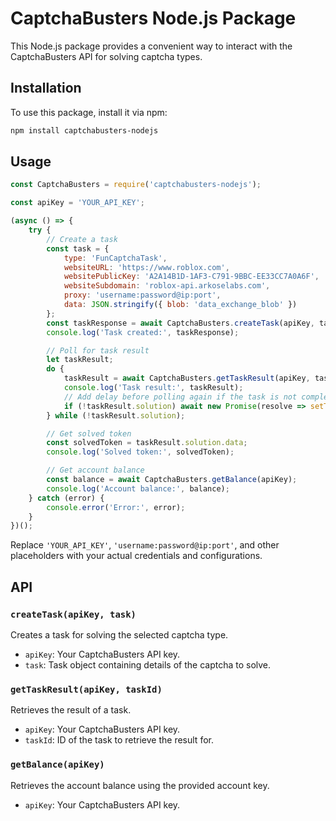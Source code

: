 # CaptchaBusters Node.js Package

This Node.js package provides a convenient way to interact with the CaptchaBusters API for solving captcha types.

## Installation

To use this package, install it via npm:

```bash
npm install captchabusters-nodejs
```

## Usage

```javascript
const CaptchaBusters = require('captchabusters-nodejs');

const apiKey = 'YOUR_API_KEY';

(async () => {
    try {
        // Create a task
        const task = {
            type: 'FunCaptchaTask',
            websiteURL: 'https://www.roblox.com',
            websitePublicKey: 'A2A14B1D-1AF3-C791-9BBC-EE33CC7A0A6F',
            websiteSubdomain: 'roblox-api.arkoselabs.com',
            proxy: 'username:password@ip:port',
            data: JSON.stringify({ blob: 'data_exchange_blob' })
        };
        const taskResponse = await CaptchaBusters.createTask(apiKey, task);
        console.log('Task created:', taskResponse);

        // Poll for task result
        let taskResult;
        do {
            taskResult = await CaptchaBusters.getTaskResult(apiKey, taskResponse.taskId);
            console.log('Task result:', taskResult);
            // Add delay before polling again if the task is not completed
            if (!taskResult.solution) await new Promise(resolve => setTimeout(resolve, 5000));
        } while (!taskResult.solution);

        // Get solved token
        const solvedToken = taskResult.solution.data;
        console.log('Solved token:', solvedToken);

        // Get account balance
        const balance = await CaptchaBusters.getBalance(apiKey);
        console.log('Account balance:', balance);
    } catch (error) {
        console.error('Error:', error);
    }
})();
```

Replace `'YOUR_API_KEY'`, `'username:password@ip:port'`, and other placeholders with your actual credentials and configurations.

## API

### `createTask(apiKey, task)`

Creates a task for solving the selected captcha type.

- `apiKey`: Your CaptchaBusters API key.
- `task`: Task object containing details of the captcha to solve.

### `getTaskResult(apiKey, taskId)`

Retrieves the result of a task.

- `apiKey`: Your CaptchaBusters API key.
- `taskId`: ID of the task to retrieve the result for.

### `getBalance(apiKey)`

Retrieves the account balance using the provided account key.

- `apiKey`: Your CaptchaBusters API key.